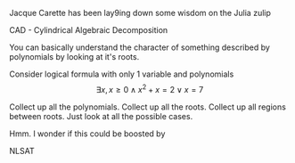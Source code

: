 

Jacque Carette has been lay9ing down some wisdom on the Julia zulip



CAD -
Cylindrical Algebraic Decomposition

You can basically understand the character of something described by polynomials by looking at it's roots.

Consider logical formula with only 1 variable and polynomials
$$\exists x, x \ge 0 \land x^2 + x = 2 \lor x = 7$$

Collect up all the polynomials.
Collect up all the roots. Collect up all regions between roots.
Just look at all the possible cases.

Hmm. I wonder if this could be boosted by 







NLSAT
